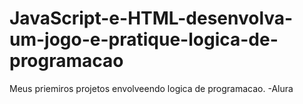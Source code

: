 # JavaScript-e-HTML-desenvolva-um-jogo-e-pratique-logica-de-programacao

Meus priemiros projetos envolveendo logica de programacao.
-Alura
